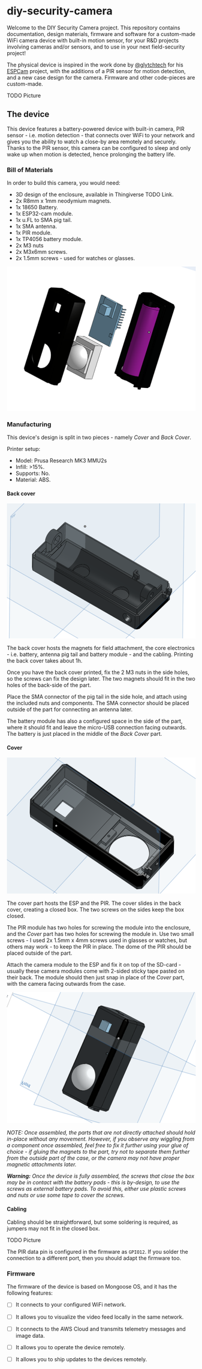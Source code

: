 # diy-security-camera

Welcome to the DIY Security Camera project. This repository contains documentation, design materials, firmware and software for a custom-made WiFi camera device with built-in motion sensor, for your R&D projects involving cameras and/or sensors, and to use in your next field-security project!

The physical device is inspired in the work done by [@glytchtech](https://github.com/glytchtech) for his [ESPCam](https://github.com/glytchtech/ESPCam) project, with the additions of a PIR sensor for motion detection, and a new case design for the camera. Firmware and other code-pieces are custom-made.

TODO Picture

## The device

This device features a battery-powered device with built-in camera, PIR sensor - i.e. motion detection - that connects over WiFi to your network and gives you the ability to watch a close-by area remotely and securely. Thanks to the PIR sensor, this camera can be configured to sleep and only wake up when motion is detected, hence prolonging the battery life. 

### Bill of Materials

In order to build this camera, you would need:

* 3D design of the enclosure, available in Thingiverse TODO Link.
* 2x R8mm x 1mm neodymium magnets.
* 1x 18650 Battery.
* 1x ESP32-cam module.
* 1x u.FL to SMA pig tail.
* 1x SMA antenna.
* 1x PIR module.
* 1x TP4056 battery module.
* 2x M3 nuts
* 2x M3x6mm screws.
* 2x 1.5mm screws - used for watches or glasses.

![Disassembled device](/static/disassembled.png)

### Manufacturing

This device's design is split in two pieces - namely _Cover_ and _Back Cover_. 

Printer setup:

* Model: Prusa Research MK3 MMU2s
* Infill: >15%.
* Supports: No.
* Material: ABS.

#### Back cover

![Back cover part](/static/back-cover.png)

The back cover hosts the magnets for field attachment, the core electronics - i.e. battery, antenna pig tail and battery module -  and the cabling. Printing the back cover takes about 1h.

Once you have the back cover printed, fix the 2 M3 nuts in the side holes, so the screws can fix the design later. The two magnets should fit in the two holes of the back-side of the part.

Place the SMA connector of the pig tail in the side hole, and attach using the included nuts and components. The SMA connector should be placed outside of the part for connecting an antenna later.

The battery module has also a configured space in the side of the part, where it should fit and leave the micro-USB connection facing outwards. The battery is just placed in the middle of the _Back Cover_ part.

#### Cover

![Cover part](/static/cover.png)

The cover part hosts the ESP and the PIR. The cover slides in the back cover, creating a closed box. The two screws on the sides keep the box closed.

The PIR module has two holes for screwing the module into the enclosure, and the _Cover_ part has two holes for screwing the module in. Use two small screws - I used 2x 1.5mm x 4mm screws used in glasses or watches, but others may work - to keep the PIR in place. The dome of the PIR should be placed outside of the part.

Attach the camera module to the ESP and fix it on top of the SD-card - usually these camera modules come with 2-sided sticky tape pasted on their back. The module should then just snap in place of the _Cover_ part, with the camera facing outwards from the case.

![Assembled device](/static/assembled.png)

_NOTE: Once assembled, the parts that are not directly attached should hold in-place without any movement. However, if you observe any wiggling from a component once assembled, feel free to fix it further using your glue of choice - if gluing the magnets to the part, try not to separate them further from the outside part of the case, or the camera may not have proper magnetic attachments later._

_**Warning:** Once the device is fully assembled, the screws that close the box may be in contact with the battery pads - this is by-design, to use the screws as external battery pads. To avoid this, either use plastic screws and nuts or use some tape to cover the screws._

#### Cabling

Cabling should be straightforward, but some soldering is required, as jumpers may not fit in the closed box.

TODO Picture

The PIR data pin is configured in the firmware as `GPIO12`. If you solder the connection to a different port, then you should adapt the firmware too.

### Firmware

The firmware of the device is based on Mongoose OS, and it has the following features: 

* [ ] It connects to your configured WiFi network.
* [ ] It allows you to visualize the video feed locally in the same network.
* [ ] It connects to the AWS Cloud and transmits telemetry messages and image data.
* [ ] It allows you to operate the device remotely.
* [ ] It allows you to ship updates to the devices remotely.

